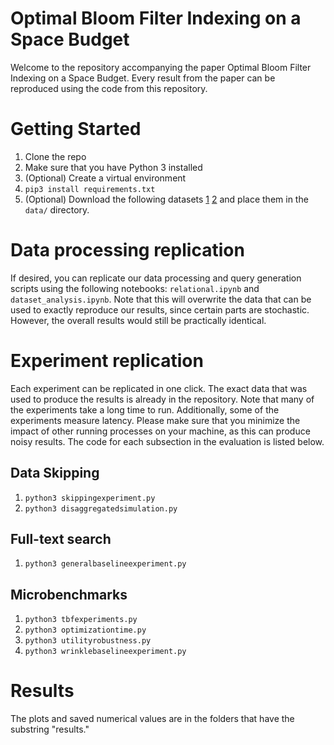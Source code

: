 # Optimal Bloom Filter Indexing on a Space Budget
Welcome to the repository accompanying the paper Optimal Bloom Filter Indexing on a Space Budget. Every result from the paper can be reproduced using the code from this repository. 

# Getting Started
1. Clone the repo
2. Make sure that you have Python 3 installed
3. (Optional) Create a virtual environment
4. `pip3 install requirements.txt`
5. (Optional) Download the following datasets [1](https://drive.google.com/drive/folders/1eRfZ1cKL8zXl9aTb3uW8wtZ-AafFULAP?usp=sharing) [2](https://drive.google.com/drive/folders/1-kv1vjf8kWWft5N5vTZunOLRyfFcSyqj?usp=sharing) and place them in the `data/` directory.

# Data processing replication
If desired, you can replicate our data processing and query generation scripts using the following notebooks: `relational.ipynb` and `dataset_analysis.ipynb`. Note that this will overwrite the data that can be used to exactly reproduce our results, since certain parts are stochastic. However, the overall results would still be practically identical. 

# Experiment replication
Each experiment can be replicated in one click. The exact data that was used to produce the results is already in the repository. Note that many of the experiments take a long time to run. Additionally, some of the experiments measure latency. Please make sure that you minimize the impact of other running processes on your machine, as this can produce noisy results. The code for each subsection in the evaluation is listed below.    

## Data Skipping
1. `python3 skippingexperiment.py`
2. `python3 disaggregatedsimulation.py`

## Full-text search
1. `python3 generalbaselineexperiment.py`

## Microbenchmarks
1. `python3 tbfexperiments.py`
2. `python3 optimizationtime.py`
3. `python3 utilityrobustness.py`
4. `python3 wrinklebaselineexperiment.py`

# Results
The plots and saved numerical values are in the folders that have the substring "results."

